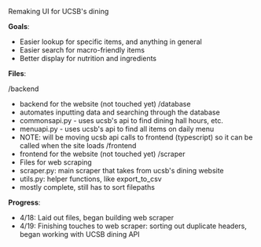Remaking UI for UCSB's dining

**Goals**:

- Easier lookup for specific items, and anything in general
- Easier search for macro-friendly items
- Better display for nutrition and ingredients

**Files**:

/backend
- backend for the website (not touched yet)
/database
- automates inputting data and searching through the database
- commonsapi.py - uses ucsb's api to find dining hall hours, etc.
- menuapi.py - uses ucsb's api to find all items on daily menu
- NOTE: will be moving ucsb api calls to frontend (typescript) so it can be called when the site loads
/frontend
- frontend for the website (not touched yet)
/scraper
- Files for web scraping
- scraper.py: main scraper that takes from ucsb's dining website
- utils.py: helper functions, like export_to_csv
- mostly complete, still has to sort filepaths

**Progress**:

- 4/18: Laid out files, began building web scraper
- 4/19: Finishing touches to web scraper: sorting out duplicate headers, began working with UCSB dining API
